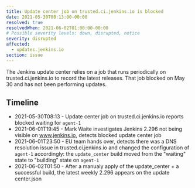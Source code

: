 ```yaml
---
title: Update center job on trusted.ci.jenkins.io is blocked
date: 2021-05-30T08:13:00-00:00
resolved: true
resolvedWhen: 2021-06-02T01:00:00-00:00
# Possible severity levels: down, disrupted, notice
severity: disrupted
affected:
  - updates.jenkins.io
section: issue
---
```


The Jenkins update center relies on a job that runs periodically on trusted.ci.jenkins.io to record the latest releases.
That job blocked on May 30 and has not been performing updates.

## Timeline

* 2021-05-30T08:13 - Update center job on trusted.ci.jenkins.io reports blocked waiting for `agent-1`
* 2021-06-01T19:45 - Mark Waite investigates Jenkins 2.296 not being visible on www.jenkins.io, detects blocked update center job
* 2021-06-01T23:50 - EU team hands over, detects there was a DNS resolution issue in trusted.ci.jenkins.io and changed the configuration of `agent-1` accordingly: the `update_center` build moved from the "waiting" state to "building" state on `agent-1`
* 2021-06-02T01:50 - After a manualy apply of the update_center + a successful build, the latest weekly 2.296 appears on the update center.json
